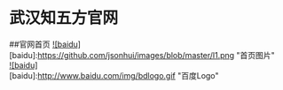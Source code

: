 # 武汉知五方官网
##官网首页
[![baidu]](http://baidu.com)[baidu]:https://github.com/jsonhui/images/blob/master/l1.png "首页图片"<br>
    [![baidu]](http://baidu.com)  
    [baidu]:http://www.baidu.com/img/bdlogo.gif "百度Logo"  
<!--##官网首页
![首页图片](https://github.com/jsonhui/images/blob/master/l1.png)<br>
##课程
![首页图片](https://github.com/jsonhui/images/blob/master/l2.png)<br>
##作品
![首页图片](https://github.com/jsonhui/images/blob/master/l3.png)<br>
-->
